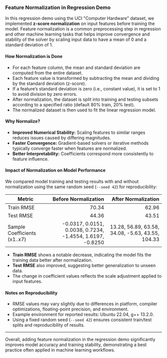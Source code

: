 ### Feature Normalization in Regression Demo

In this regression demo using the UCI "Computer Hardware" dataset, we implemented **z-score normalization** on input features before training the model. Feature normalization is a common preprocessing step in regression and other machine learning tasks that helps improve convergence and stability of the solver by scaling input data to have a mean of 0 and a standard deviation of 1.

#### How Normalization is Done

- For each feature column, the mean and standard deviation are computed from the entire dataset.
- Each feature value is transformed by subtracting the mean and dividing by the standard deviation (z-score).
- If a feature’s standard deviation is zero (i.e., constant value), it is set to 1 to avoid division by zero errors.
- After normalization, the dataset is split into training and testing subsets according to a specified ratio (default 80% train, 20% test).
- The normalized dataset is then used to fit the linear regression model.

#### Why Normalize?

- **Improved Numerical Stability:** Scaling features to similar ranges reduces issues caused by differing magnitudes.
- **Faster Convergence:** Gradient-based solvers or iterative methods typically converge faster when features are normalized.
- **Better Interpretability:** Coefficients correspond more consistently to feature influence.

#### Impact of Normalization on Model Performance

We compared model training and testing results with and without normalization using the same random seed (`--seed 42`) for reproducibility:

| Metric                 | Before Normalization | After Normalization  |
|------------------------|---------------------:|--------------------:|
| Train RMSE             | 70.34                | 62.96               |
| Test RMSE              | 44.36                | 43.51               |
| Sample Coefficients (x1..x7) | -0.0317, 0.0151, 0.0038, 0.7234, -1.4554, 1.6197, -0.8250 | 13.28, 56.89, 63.58, 34.08, -5.63, 43.55, 104.33 |

- **Train RMSE** shows a notable decrease, indicating the model fits the training data better after normalization.
- **Test RMSE** also improved, suggesting better generalization to unseen data.
- The change in coefficient values reflects the scale adjustment applied to input features.

#### Notes on Reproducibility

- RMSE values may vary slightly due to differences in platform, compiler optimizations, floating-point precision, and environment.
- Example environment for reported results: Ubuntu 22.04, g++ 13.2.0.
- Using a fixed random seed (`--seed 42`) ensures consistent train/test splits and reproducibility of results.

---

Overall, adding feature normalization in the regression demo significantly improves model accuracy and training stability, demonstrating a best practice often applied in machine learning workflows.
